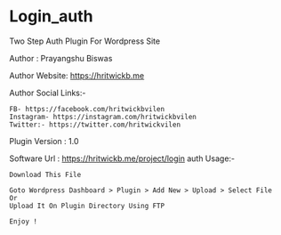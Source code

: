 # Login_auth
Two Step Auth Plugin For Wordpress Site 


Author : Prayangshu Biswas

Author Website: https://hritwickb.me

Author Social Links:-

    FB- https://facebook.com/hritwickbvilen
    Instagram- https://instagram.com/hritwickbvilen
    Twitter:- https://twitter.com/hritwickvilen

Plugin Version : 1.0

Software Url : https://hritwickb.me/project/login auth
Usage:-

    Download This File
    
    Goto Wordpress Dashboard > Plugin > Add New > Upload > Select File 
    Or
    Upload It On Plugin Directory Using FTP

    Enjoy !

